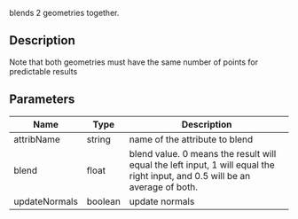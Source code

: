 blends 2 geometries together.


## Description

Note that both geometries must have the same number of points for predictable results


## Parameters

<table>
<thead>
	<tr>
		<th>Name</th>
		<th>Type</th>
		<th>Description</th>
	</tr>
</thead>
<tr>
	<td>attribName</td>
	<td><div class='bg-purple-800 px-2 py-px text-white rounded-sm'>string</div></td>
	<td>name of the attribute to blend</td>
</tr>
<tr>
	<td>blend</td>
	<td><div class='bg-yellow-800 px-2 py-px text-white rounded-sm'>float</div></td>
	<td>blend value. 0 means the result will equal the left input, 1 will equal the right input, and 0.5 will be an average of both.</td>
</tr>
<tr>
	<td>updateNormals</td>
	<td><div class='bg-emerald-800 px-2 py-px text-white rounded-sm'>boolean</div></td>
	<td>update normals</td>
</tr>
</table>